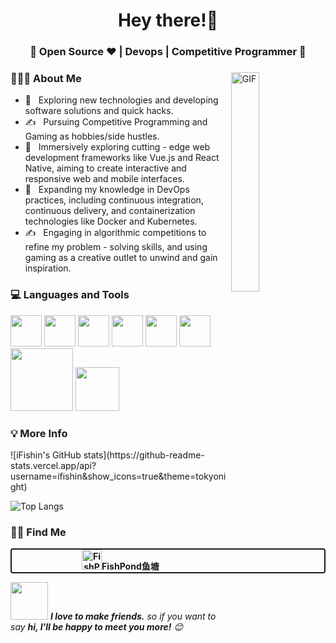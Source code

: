 <h1 align="center">Hey there!👋 </h1>
<h3 align="center">🚀  Open Source ♥ | Devops | Competitive Programmer  🚀</h3>
<div>
  <img align="right" alt="GIF" width="30%" height="30%" src="https://media.giphy.com/media/iIqmM5tTjmpOB9mpbn/giphy.gif" />
<div align="left">
  <h3 align="left"> 👨🏻‍💻 About Me </h3>
</div>
</div>

- 🤔 &nbsp; Exploring new technologies and developing software solutions and quick hacks.
- ✍️ &nbsp; Pursuing Competitive Programming and Gaming as hobbies/side hustles.
- 🚀 &nbsp; Immersively exploring cutting - edge web development frameworks like Vue.js and React Native, aiming to create interactive and responsive web and mobile interfaces.
- 🌱 &nbsp; Expanding my knowledge in DevOps practices, including continuous integration, continuous delivery, and containerization technologies like Docker and Kubernetes.
- ✍️ &nbsp; Engaging in algorithmic competitions to refine my problem - solving skills, and using gaming as a creative outlet to unwind and gain inspiration.
  
<div>
  <h3 align="left"> 💻 Languages and Tools </h3>
  <p>
   <img src="https://media.giphy.com/media/3rCcV6sC1o2GY/giphy.gif" width="50" alt="">
   <img src="https://media3.giphy.com/media/ln7z2eWriiQAllfVcn/200w.webp" width="50" alt="">
   <img src="https://i.giphy.com/media/LMt9638dO8dftAjtco/200.webp"   width="50" alt="">
   <img src="https://i.giphy.com/media/eNAsjO55tPbgaor7ma/200w.webp" width="50" alt="">
   <img src="https://i.giphy.com/media/IdyAQJVN2kVPNUrojM/200.webp" width="50" alt="">
   <img src="https://media3.giphy.com/media/kdFc8fubgS31b8DsVu/giphy.webp" width="50" alt="">
   <img src="https://media.giphy.com/media/kH1DBkPNyZPOk0BxrM/giphy.gif" width="100" alt="">
   <img src="https://media.giphy.com/media/SsCYf6DRFJrOpP0IoM/giphy.gif" width="70" alt="">
  <p>
</div>

<div>
  <h3 align="left"> 💡 More Info </h3>
  <div align="center">
  </div>
</div>
![iFishin's GitHub stats](https://github-readme-stats.vercel.app/api?username=ifishin&show_icons=true&theme=tokyonight)

![Top Langs](https://github-readme-stats.vercel.app/api/top-langs/?username=ifishin&layout=compact&theme=tokyonight)

<div>
<h3 align="left"> 🤝🏻 Find Me </h3>
<div style="text-decoration: none; text-align: center; font-weight: bold; border:2px solid; border-radius: 4px">
<a style="text-decoration: none" href="https://ifishin.xyz/"><img src="./images/greenfish_clear.png" alt="FishPond鱼塘" width="32" height="32">FishPond鱼塘</a>
</div>

</div>

<img src="https://media.giphy.com/media/LnQjpWaON8nhr21vNW/giphy.gif" width="60" alt=""> <em><b>I love to make friends.</b> so if you want to say <b>hi, I'll be happy to meet you more!</b> 😊</em>
